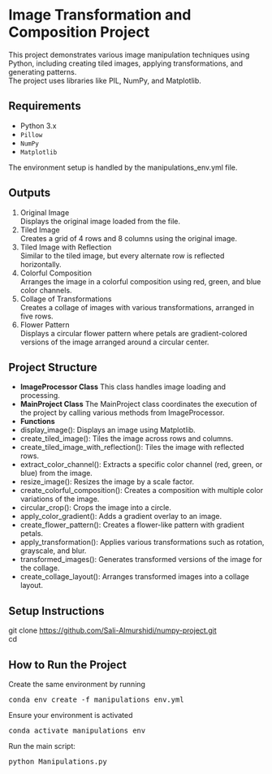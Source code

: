 # Image Transformation and Composition Project

This project demonstrates various image manipulation techniques using Python, including creating tiled images, applying transformations, and generating patterns.<br> The project uses libraries like PIL, NumPy, and Matplotlib.

## **Requirements**
- Python 3.x
- `Pillow`
- `NumPy`
- `Matplotlib`

The environment setup is handled by the manipulations_env.yml file.

## **Outputs**
1. Original Image<br>
Displays the original image loaded from the file.
2. Tiled Image<br>
Creates a grid of 4 rows and 8 columns using the original image.
3. Tiled Image with Reflection<br>
Similar to the tiled image, but every alternate row is reflected horizontally.
4. Colorful Composition<br>
Arranges the image in a colorful composition using red, green, and blue color channels.
5. Collage of Transformations<br>
Creates a collage of images with various transformations, arranged in five rows.
6. Flower Pattern<br>
Displays a circular flower pattern where petals are gradient-colored versions of the image arranged around a circular center.

## **Project Structure**
- **ImageProcessor Class**
This class handles image loading and processing.
- **MainProject Class**
The MainProject class coordinates the execution of the project by calling various methods from ImageProcessor.
- **Functions**
- display_image(): Displays an image using Matplotlib.
- create_tiled_image(): Tiles the image across rows and columns.
- create_tiled_image_with_reflection(): Tiles the image with reflected rows.
- extract_color_channel(): Extracts a specific color channel (red, green, or blue) from the image.
- resize_image(): Resizes the image by a scale factor.
- create_colorful_composition(): Creates a composition with multiple color variations of the image.
- circular_crop(): Crops the image into a circle.
- apply_color_gradient(): Adds a gradient overlay to an image.
- create_flower_pattern(): Creates a flower-like pattern with gradient petals.
- apply_transformation(): Applies various transformations such as rotation, grayscale, and blur.
- transformed_images(): Generates transformed versions of the image for the collage.
- create_collage_layout(): Arranges transformed images into a collage layout.

## **Setup Instructions**
git clone <https://github.com/Sali-Almurshidi/numpy-project.git><br>
cd <numpy-project>

## **How to Run the Project**
Create the same environment by running
<pre>
conda env create -f manipulations_env.yml
</pre>
Ensure your environment is activated
<pre>
conda activate manipulations_env
</pre>
Run the main script:
<pre>
python Manipulations.py
</pre>




